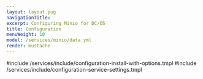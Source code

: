 ```yaml
---
layout: layout.pug
navigationTitle:
excerpt: Configuring Minio for DC/OS
title: Configuration
menuWeight: 10
model: /services/minio/data.yml
render: mustache
---
```


#include /services/include/configuration-install-with-options.tmpl
#include /services/include/configuration-service-settings.tmpl
